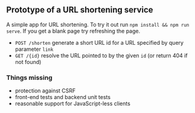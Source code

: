## Prototype of a URL shortening service

A simple app for URL shortening. To try it out run `npm install && npm run serve`. If you get a blank page try refreshing the page.

* `POST /shorten` generate a short URL id for a URL specified by query parameter `link`
* `GET /{id}` resolve the URL pointed to by the given `id` (or return 404 if not found)

### Things missing
* protection against CSRF
* front-end tests and backend unit tests
* reasonable support for JavaScript-less clients
